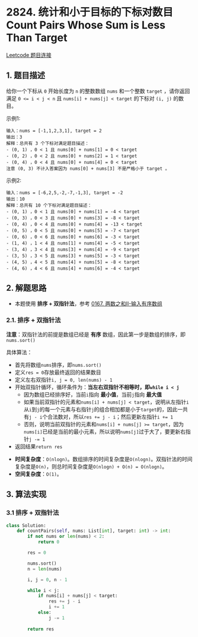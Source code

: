 # 2824. 统计和小于目标的下标对数目 Count Pairs Whose Sum is Less Than Target 
[Leetcode 题目连接](https://leetcode.cn/problems/count-pairs-whose-sum-is-less-than-target/description/)

## 1. 题目描述

给你一个下标从 `0` 开始长度为 `n` 的整数数组 `nums` 和一个整数 `target` ，请你返回满足 `0 <= i < j < n` 且 `nums[i] + nums[j] < target` 的下标对 `(i, j)` 的数目。

示例1:
```
输入：nums = [-1,1,2,3,1], target = 2
输出：3
解释：总共有 3 个下标对满足题目描述：
- (0, 1) ，0 < 1 且 nums[0] + nums[1] = 0 < target
- (0, 2) ，0 < 2 且 nums[0] + nums[2] = 1 < target 
- (0, 4) ，0 < 4 且 nums[0] + nums[4] = 0 < target
注意 (0, 3) 不计入答案因为 nums[0] + nums[3] 不是严格小于 target 。
```

示例2:
```
输入：nums = [-6,2,5,-2,-7,-1,3], target = -2
输出：10
解释：总共有 10 个下标对满足题目描述：
- (0, 1) ，0 < 1 且 nums[0] + nums[1] = -4 < target
- (0, 3) ，0 < 3 且 nums[0] + nums[3] = -8 < target
- (0, 4) ，0 < 4 且 nums[0] + nums[4] = -13 < target
- (0, 5) ，0 < 5 且 nums[0] + nums[5] = -7 < target
- (0, 6) ，0 < 6 且 nums[0] + nums[6] = -3 < target
- (1, 4) ，1 < 4 且 nums[1] + nums[4] = -5 < target
- (3, 4) ，3 < 4 且 nums[3] + nums[4] = -9 < target
- (3, 5) ，3 < 5 且 nums[3] + nums[5] = -3 < target
- (4, 5) ，4 < 5 且 nums[4] + nums[5] = -8 < target
- (4, 6) ，4 < 6 且 nums[4] + nums[6] = -4 < target
```

## 2. 解题思路
- 本题使用 **排序 + 双指针法**，参考 [0167. 两数之和II-输入有序数组](/leetcode/0167_两数之和II-输入有序数组.md)

### 2.1. 排序 + 双指针法
**注意**：双指针法的前提是数组已经是 **有序** 数组，因此第一步是数组的排序，即`nums.sort()`

具体算法：
- 首先将数组`nums`排序，即`nums.sort()`
- 定义`res = 0`存放最终返回的结果数目
- 定义左右双指针`i, j = 0, len(nums) - 1`
- 开始双指针循环，循环条件为：**当左右双指针不相等时，即`while i < j`**
  - 因为数组已经排序好，当前`i`指向 **最小值**，当前`j`指向 **最大值**
  - 如果当前双指针的元素和`nums[i] + nums[j] < target`，说明从左指针`i`从`i`到`j`的每一个元素与右指针`j`的组合相加都是小于`target`的，因此一共有`j - i`个合法数对，所以`res += j - i`；然后更新左指针`i += 1`
  - 否则，说明当前双指针的元素和`nums[i] + nums[j] >= target`，因为`nums[i]`已经是当前的最小元素，所以说明`nums[j]`过于大了，要更新右指针`j -= 1`
- 返回结果`return res`

* **时间复杂度**：`O(nlogn)`。数组排序的时间复杂度是`O(nlogn)`。双指针法的时间复杂度是`O(n)`，则总时间复杂度是`O(nlogn) + O(n) = O(nlogn)`。
* **空间复杂度**：`O(1)`。

## 3. 算法实现
### 3.1 排序 + 双指针法
```Python
class Solution:
    def countPairs(self, nums: List[int], target: int) -> int:
        if not nums or len(nums) < 2:
            return 0

        res = 0

        nums.sort()
        n = len(nums)

        i, j = 0, n - 1

        while i < j:
            if nums[i] + nums[j] < target:
                res += j - i
                i += 1
            else:
                j -= 1
            
        return res
```
